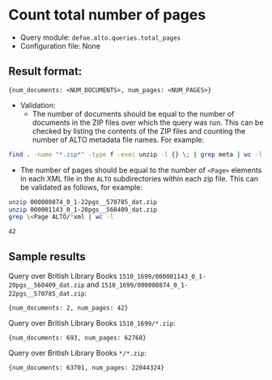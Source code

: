 # Count total number of pages

* Query module: `defoe.alto.queries.total_pages`
* Configuration file: None

Result format:
----------------------------------------------------------

```
{num_documents: <NUM_DOCUMENTS>, num_pages: <NUM_PAGES>}
```

* Validation:
  - The number of documents should be equal to the number of documents in the ZIP files over which the query was run. This can be checked by listing the contents of the ZIP files and counting the number of ALTO metadata file names. For example:

```bash
find . -name "*.zip*" -type f -exec unzip -l {} \; | grep meta | wc -l
```

  - The number of pages should be equal to the number of `<Page>` elements in each XML file in the `ALTO` subdirectories within each zip file. This can be validated as follows, for example:


```bash
unzip 000000874_0_1-22pgs__570785_dat.zip
unzip 000001143_0_1-20pgs__560409_dat.zip
grep \<Page ALTO/*xml | wc -l
```
```
42
```

## Sample results

Query over British Library Books `1510_1699/000001143_0_1-20pgs__560409_dat.zip` and `1510_1699/000000874_0_1-22pgs__570785_dat.zip`: 

```
{num_documents: 2, num_pages: 42}
```

Query over British Library Books `1510_1699/*.zip`:

```
{num_documents: 693, num_pages: 62768}
```

Query over British Library Books `*/*.zip`:

```
{num_documents: 63701, num_pages: 22044324}
```
